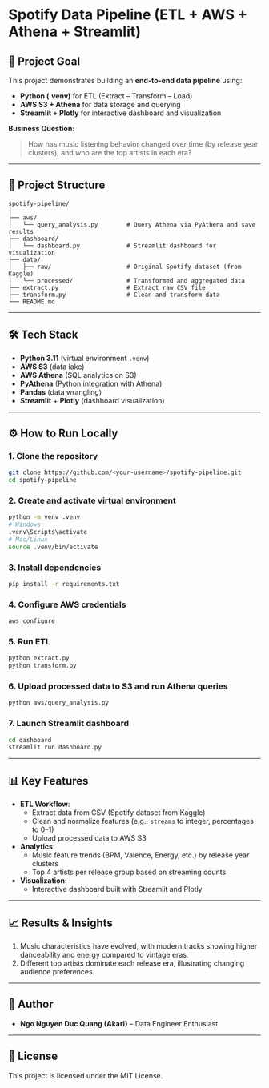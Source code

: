 
# Spotify Data Pipeline (ETL + AWS + Athena + Streamlit)

## 🎯 Project Goal
This project demonstrates building an **end-to-end data pipeline** using:
- **Python (.venv)** for ETL (Extract – Transform – Load)
- **AWS S3 + Athena** for data storage and querying
- **Streamlit + Plotly** for interactive dashboard and visualization

**Business Question:**  
> How has music listening behavior changed over time (by release year clusters), and who are the top artists in each era?

---

## 📂 Project Structure
```
spotify-pipeline/
│
├── aws/
│   └── query_analysis.py        # Query Athena via PyAthena and save results
├── dashboard/
│   └── dashboard.py             # Streamlit dashboard for visualization
├── data/
│   ├── raw/                     # Original Spotify dataset (from Kaggle)
│   └── processed/               # Transformed and aggregated data
├── extract.py                   # Extract raw CSV file
├── transform.py                 # Clean and transform data
└── README.md
```

---

## 🛠️ Tech Stack
- **Python 3.11** (virtual environment `.venv`)
- **AWS S3** (data lake)
- **AWS Athena** (SQL analytics on S3)
- **PyAthena** (Python integration with Athena)
- **Pandas** (data wrangling)
- **Streamlit** + **Plotly** (dashboard visualization)

---

## ⚙️ How to Run Locally

### 1. Clone the repository
```bash
git clone https://github.com/<your-username>/spotify-pipeline.git
cd spotify-pipeline
```

### 2. Create and activate virtual environment
```bash
python -m venv .venv
# Windows
.venv\Scripts\activate
# Mac/Linux
source .venv/bin/activate
```

### 3. Install dependencies
```bash
pip install -r requirements.txt
```

### 4. Configure AWS credentials
```bash
aws configure
```

### 5. Run ETL
```bash
python extract.py
python transform.py
```

### 6. Upload processed data to S3 and run Athena queries
```bash
python aws/query_analysis.py
```

### 7. Launch Streamlit dashboard
```bash
cd dashboard
streamlit run dashboard.py
```

---

## 📊 Key Features
- **ETL Workflow**:
  - Extract data from CSV (Spotify dataset from Kaggle)
  - Clean and normalize features (e.g., `streams` to integer, percentages to 0–1)
  - Upload processed data to AWS S3
- **Analytics**:
  - Music feature trends (BPM, Valence, Energy, etc.) by release year clusters
  - Top 4 artists per release group based on streaming counts
- **Visualization**:
  - Interactive dashboard built with Streamlit and Plotly

---

## 📈 Results & Insights
1. Music characteristics have evolved, with modern tracks showing higher danceability and energy compared to vintage eras.  
2. Different top artists dominate each release era, illustrating changing audience preferences.  

---

## 🙌 Author
- **Ngo Nguyen Duc Quang (Akari)** – Data Engineer Enthusiast  

---

## 📄 License
This project is licensed under the MIT License.

